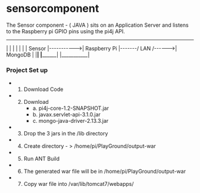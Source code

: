 # sensorcomponent
The Sensor component - ( JAVA ) sits on an Application Server and listens to the Raspberry pi GPIO pins using the pi4j API.

 __________              ________________                       ___________
|          |            |                |                     |           |
|  Sensor  |----------->|  Raspberry Pi  |-------/ LAN /------>|  MongoDB  | 
|__________|            |________________|                     |___________|

### Project Set up
* 1. Download Code
* 2. Download
     * a. pi4j-core-1.2-SNAPSHOT.jar
     * b. javax.servlet-api-3.1.0.jar
     * c. mongo-java-driver-2.13.3.jar
* 3. Drop the 3 jars in the /lib directory
* 4. Create directory - > /home/pi/PlayGround/output-war
* 5. Run ANT Build
* 6. The generated war file will be in /home/pi/PlayGround/output-war
* 7. Copy war file into /var/lib/tomcat7/webapps/
